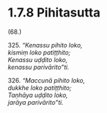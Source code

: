

# 1.7.8 Pihitasutta




(68.)

325\. _“Kenassu pihito loko,_  
_kismiṃ loko patiṭṭhito;_  
_Kenassu uḍḍito loko,_  
_kenassu parivārito”ti._  


326\. _“Maccunā pihito loko,_  
_dukkhe loko patiṭṭhito;_  
_Taṇhāya uḍḍito loko,_  
_jarāya parivārito”ti._  




